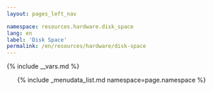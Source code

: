 ```yaml
---
layout: pages_left_nav

namespace: resources.hardware.disk_space
lang: en
label: 'Disk Space'
permalink: /en/resources/hardware/disk-space
---
```


{% include __vars.md %}

<!-- Content starts -->

<ul class="list-unstyled">
  {% include _menudata_list.md namespace=page.namespace %}
</ul>

<!-- Content ends -->